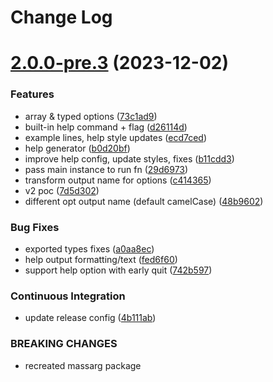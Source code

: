 # Change Log

# [2.0.0-pre.3](https://github.com/chenasraf/massarg/compare/v1.0.6...v2.0.0-pre.3) (2023-12-02)

### Features

* array & typed options ([73c1ad9](https://github.com/chenasraf/massarg/commit/73c1ad95913ab3cba5ca304e2759a9fd76212ccc))
* built-in help command + flag ([d26114d](https://github.com/chenasraf/massarg/commit/d26114dd321362c9987045878fb94fc63eb91f7e))
* example lines, help style updates ([ecd7ced](https://github.com/chenasraf/massarg/commit/ecd7ced3e8ed1f9f771d4e7522d4a8a6c76ae320))
* help generator ([b0d20bf](https://github.com/chenasraf/massarg/commit/b0d20bf48a2c37aedab6f12b078417706b0d3e89))
* improve help config, update styles, fixes ([b11cdd3](https://github.com/chenasraf/massarg/commit/b11cdd35a8ac0ac2c61148ddb4487dce4c0f5fca))
* pass main instance to run fn ([29d6973](https://github.com/chenasraf/massarg/commit/29d6973eecbaa2d86e496387fe946a53c9662466))
* transform output name for options ([c414365](https://github.com/chenasraf/massarg/commit/c414365fbe602419a19f5522055e5b3c2fed761a))
* v2 poc ([7d5d302](https://github.com/chenasraf/massarg/commit/7d5d3025c6c65ee2d858aaf1beed50d847f423b4))
* different opt output name (default camelCase) ([48b9602](https://github.com/chenasraf/massarg/commit/48b96022e42c6de1776485be1d829247f50cb6ad))

### Bug Fixes

* exported types fixes ([a0aa8ec](https://github.com/chenasraf/massarg/commit/a0aa8ecbb7c112033842f080caaea666a75b88b1))
* help output formatting/text ([fed6f60](https://github.com/chenasraf/massarg/commit/fed6f602c5e682a2b585fed68ed05d95ed2a0a7e))
* support help option with early quit ([742b597](https://github.com/chenasraf/massarg/commit/742b597f1ec9392f09b6af181d9c9cee7f680ba6))

### Continuous Integration

* update release config ([4b111ab](https://github.com/chenasraf/massarg/commit/4b111ab6f69666a1f5540b08fc932bcf2ac03ee4))


### BREAKING CHANGES

* recreated massarg package
